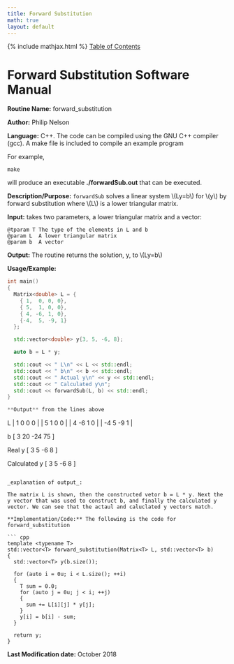```yaml
---
title: Forward Substitution
math: true
layout: default
---
```

{% include mathjax.html %}
<a href="https://philipnelson5.github.io/math4610/SoftwareManual"> Table of Contents </a>
# Forward Substitution Software Manual

**Routine Name:** forward_substitution

**Author:** Philip Nelson

**Language:** C++. The code can be compiled using the GNU C++ compiler (gcc). A make file is included to compile an example program

For example,

```
make
```

will produce an executable **./forwardSub.out** that can be executed.

**Description/Purpose:** `forwardSub` solves a linear system \\(Ly=b\\) for \\(y\\) by forward substitution where \\(L\\) is a lower triangular matrix.

**Input:**  takes two parameters, a lower triangular matrix and a vector:

```
@tparam T The type of the elements in L and b
@param L  A lower triangular matrix
@param b  A vector
```

**Output:** The routine returns the solution, y, to \\(Ly=b\\)

**Usage/Example:**

``` cpp
int main()
{
  Matrix<double> L = {
    { 1,  0, 0, 0},
    { 5,  1, 0, 0},
    { 4, -6, 1, 0},
    {-4,  5, -9, 1}
  };

  std::vector<double> y{3, 5, -6, 8};

  auto b = L * y;

  std::cout << " L\n" << L << std::endl;
  std::cout << " b\n" << b << std::endl;
  std::cout << " Actual y\n" << y << std::endl;
  std::cout << " Calculated y\n";
  std::cout << forwardSub(L, b) << std::endl;
}

**Output** from the lines above

```
 L
|          1         0         0         0 |
|          5         1         0         0 |
|          4        -6         1         0 |
|         -4         5        -9         1 |

 b
[          3        20       -24        75 ]

 Real y
[          3         5        -6         8 ]

 Calculated y
[          3         5        -6         8 ]

```

_explanation of output_:

The matrix L is shown, then the constructed vetor b = L * y. Next the y vector that was used to construct b, and finally the calculated y vector. We can see that the actaul and caluclated y vectors match.

**Implementation/Code:** The following is the code for forward_substitution

``` cpp
template <typename T>
std::vector<T> forward_substitution(Matrix<T> L, std::vector<T> b)
{
  std::vector<T> y(b.size());

  for (auto i = 0u; i < L.size(); ++i)
  {
    T sum = 0.0;
    for (auto j = 0u; j < i; ++j)
    {
      sum += L[i][j] * y[j];
    }
    y[i] = b[i] - sum;
  }

  return y;
}
```

**Last Modification date:** October 2018
